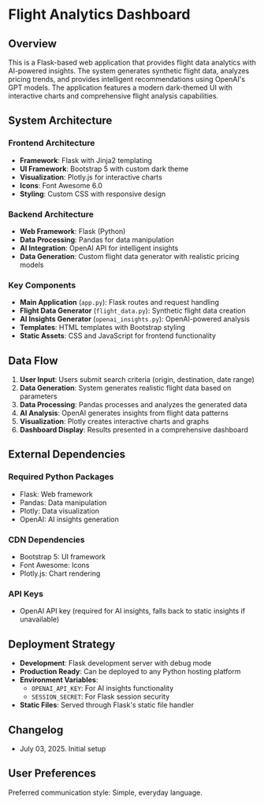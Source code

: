 # Flight Analytics Dashboard

## Overview

This is a Flask-based web application that provides flight data analytics with AI-powered insights. The system generates synthetic flight data, analyzes pricing trends, and provides intelligent recommendations using OpenAI's GPT models. The application features a modern dark-themed UI with interactive charts and comprehensive flight analysis capabilities.

## System Architecture

### Frontend Architecture
- **Framework**: Flask with Jinja2 templating
- **UI Framework**: Bootstrap 5 with custom dark theme
- **Visualization**: Plotly.js for interactive charts
- **Icons**: Font Awesome 6.0
- **Styling**: Custom CSS with responsive design

### Backend Architecture
- **Web Framework**: Flask (Python)
- **Data Processing**: Pandas for data manipulation
- **AI Integration**: OpenAI API for intelligent insights
- **Data Generation**: Custom flight data generator with realistic pricing models

### Key Components
- **Main Application** (`app.py`): Flask routes and request handling
- **Flight Data Generator** (`flight_data.py`): Synthetic flight data creation
- **AI Insights Generator** (`openai_insights.py`): OpenAI-powered analysis
- **Templates**: HTML templates with Bootstrap styling
- **Static Assets**: CSS and JavaScript for frontend functionality

## Data Flow

1. **User Input**: Users submit search criteria (origin, destination, date range)
2. **Data Generation**: System generates realistic flight data based on parameters
3. **Data Processing**: Pandas processes and analyzes the generated data
4. **AI Analysis**: OpenAI generates insights from flight data patterns
5. **Visualization**: Plotly creates interactive charts and graphs
6. **Dashboard Display**: Results presented in a comprehensive dashboard

## External Dependencies

### Required Python Packages
- Flask: Web framework
- Pandas: Data manipulation
- Plotly: Data visualization
- OpenAI: AI insights generation

### CDN Dependencies
- Bootstrap 5: UI framework
- Font Awesome: Icons
- Plotly.js: Chart rendering

### API Keys
- OpenAI API key (required for AI insights, falls back to static insights if unavailable)

## Deployment Strategy

- **Development**: Flask development server with debug mode
- **Production Ready**: Can be deployed to any Python hosting platform
- **Environment Variables**: 
  - `OPENAI_API_KEY`: For AI insights functionality
  - `SESSION_SECRET`: For Flask session security
- **Static Files**: Served through Flask's static file handler

## Changelog

- July 03, 2025. Initial setup

## User Preferences

Preferred communication style: Simple, everyday language.